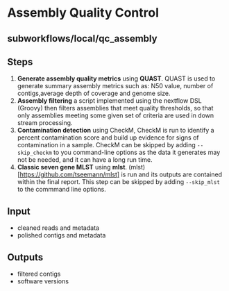 # Assembly Quality Control

## subworkflows/local/qc_assembly

## Steps
1. **Generate assembly quality metrics** using **QUAST**. QUAST is used to generate summary assembly metrics such as: N50 value, number of contigs,average depth of coverage and genome size.
2. **Assembly filtering** a script implemented using the nextflow DSL (Groovy) then filters assemblies that meet quality thresholds, so that only assemblies meeting some given set of criteria are used in down stream processing.
3. **Contamination detection** using CheckM, CheckM is run to identify a percent contamination score and build up evidence for signs of contamination in a sample. CheckM can be skipped by adding `--skip_checkm` to you command-line options as the data it generates may not be needed, and it can have a long run time.
4. **Classic seven gene MLST** using **mlst**. (mlst)[https://github.com/tseemann/mlst] is run and its outputs are contained within the final report. This step can be skipped by adding `--skip_mlst` to the commmand line options.


## Input
- cleaned reads and metadata
- polished contigs and metadata

## Outputs
- filtered contigs
- software versions
